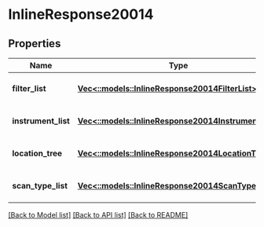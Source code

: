 # InlineResponse20014

## Properties
Name | Type | Description | Notes
------------ | ------------- | ------------- | -------------
**filter_list** | [**Vec<::models::InlineResponse20014FilterList>**](inline_response_200_14_filter_list.md) |  | [optional] [default to null]
**instrument_list** | [**Vec<::models::InlineResponse20014InstrumentList>**](inline_response_200_14_instrument_list.md) |  | [optional] [default to null]
**location_tree** | [**Vec<::models::InlineResponse20014LocationTree>**](inline_response_200_14_location_tree.md) |  | [optional] [default to null]
**scan_type_list** | [**Vec<::models::InlineResponse20014ScanTypeList>**](inline_response_200_14_scan_type_list.md) |  | [optional] [default to null]

[[Back to Model list]](../README.md#documentation-for-models) [[Back to API list]](../README.md#documentation-for-api-endpoints) [[Back to README]](../README.md)


